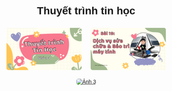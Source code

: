 <!DOCTYPE html>
<html lang="vi">
<head>
    <meta charset="UTF-8">
    <meta name="viewport" content="width=device-width, initial-scale=1.0">
    <title>Trang Web Ảnh</title>
    <style>
        body { font-family: Arial, sans-serif; text-align: center; margin: 20px; }
        .container { max-width: 600px; margin: auto; }
        .image-gallery img { width: 200px; height: auto; margin: 10px; border-radius: 5px; }
    </style>
</head>
<body>
    <div class="container">
        <h1>Thuyết trình tin học</h1>
        <div class="image-gallery">
            <a href="images/image1.jpg"><img src="1.png" alt="Ảnh 1"></a>
            <a href="images/image2.jpg"><img src="2.png" alt="Ảnh 2"></a>
            <a href="images/image3.jpg"><img src="" alt="Ảnh 3"></a>
        </div>
    </div>
</body>
</html>
